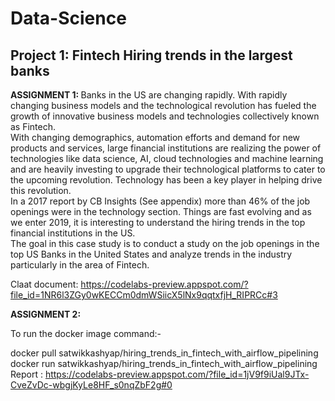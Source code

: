 # Data-Science

## Project 1: Fintech Hiring trends in the largest banks

<b> ASSIGNMENT 1: </b>
Banks in the US are changing rapidly. With rapidly changing business models and the technological revolution has fueled the growth of 
innovative business models and technologies collectively known as Fintech. <br> With changing demographics, automation efforts and demand 
for new products and services, large financial institutions are realizing the power of technologies like data science, AI, cloud 
technologies and machine learning and are heavily investing to upgrade their technological platforms to cater to the upcoming revolution. 
Technology has been a key player in helping drive this revolution. <br>In a 2017 report by CB Insights (See appendix) more than 46% of the 
job openings were in the technology section. Things are fast evolving and as we enter 2019, it is interesting to understand the hiring 
trends in the top financial institutions in the US.<br>
The goal in this case study is to conduct a study on the job openings in the top US Banks in the United States and analyze trends in the
industry particularly in the area of Fintech.



Claat document: https://codelabs-preview.appspot.com/?file_id=1NR6l3ZGy0wKECCm0dmWSiicX5lNx9qqtxfjH_RIPRCc#3

<b> ASSIGNMENT 2: </b>

To run the docker image command:-

docker pull satwikkashyap/hiring_trends_in_fintech_with_airflow_pipelining
docker run satwikkashyap/hiring_trends_in_fintech_with_airflow_pipelining
Report : https://codelabs-preview.appspot.com/?file_id=1jV9f9iUal9JTx-CveZvDc-wbgjKyLe8HF_s0nqZbF2g#0
